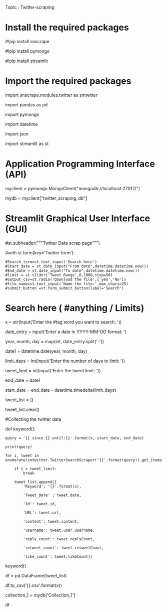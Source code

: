 Topic : Twitter-scraping

# Install the required packages

#!pip install snscrape

#!pip install pymongo

#!pip install streamlit

# Import the required packages

import snscrape.modules.twitter as sntwitter

import pandas as pd

import pymongo

import datetime

import json

import streamlit as st

# Application Programming Interface (API)

myclient = pymongo.MongoClient("mongodb://localhost:27017/")

mydb = myclient["twitter_scraping_db"]

# Streamlit Graphical User Interface (GUI) 

#st.subheader("""Twitter Data scrap page""")

#with st.form(key='Twitter form'):
    
    #Search_term=st.text_input('Search here')
    #Start_date = st.date_input("From date",datetime.datetime.now())
    #End_date = st.date_input("To date",datetime.datetime.now())
    #limit = st.slider('Tweet Range',0,1000,step=50)
    #output_csv=st.radio('Download the file',['yes','No'])
    #file_name=st.text_input('Name the file:',max_chars=25)
    #submit_button =st.form_submit_button(label='Search')


# Search here ( #anything / Limits)

x = str(input('Enter the #tag word you want to search: '))

date_entry = input('Enter a date in YYYY-MM-DD format: ')

year, month, day = map(int, date_entry.split('-'))

date1 = datetime.date(year, month, day)

limit_days = int(input('Enter the number of days to limit: '))

tweet_limit = int(input('Enter the tweet limit: '))

end_date = date1

start_date = end_date - datetime.timedelta(limit_days)

tweet_list = []

tweet_list.clear()

#Collecting the twitter data

def keyword():
    
    query = '{} since:{} until:{}'.format(x, start_date, end_date)
    
    print(query)
    
    for i, tweet in enumerate(sntwitter.TwitterSearchScraper('{}'.format(query)).get_items()):
        
        if i > tweet_limit:
            break
            
        tweet_list.append({
            'Keyword': '{}'.format(x),
           
            'Tweet_Date' : tweet.date, 
            
            'Id': tweet.id, 
            
            'URL': tweet.url,
            
            'content': tweet.content,
            
            'username': tweet.user.username,
            
            'reply_count': tweet.replyCount,
            
            'retweet_count': tweet.retweetCount,
            
            'like_count': tweet.likeCount})
        
keyword()

df = pd.DataFrame(tweet_list)

df.to_csv('{}.csv'.format(x))

collection_1 = mydb['Collection_1']

df
